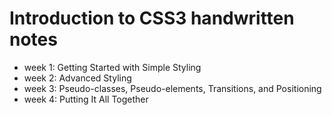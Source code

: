 # Introduction to CSS3 handwritten notes

- week 1: Getting Started with Simple Styling
- week 2: Advanced Styling
- week 3: Pseudo-classes, Pseudo-elements, Transitions, and Positioning
- week 4: Putting It All Together
